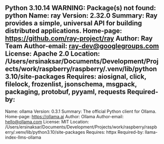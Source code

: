 Python 3.10.14
WARNING: Package(s) not found: python
Name: ray
Version: 2.32.0
Summary: Ray provides a simple, universal API for building distributed applications.
Home-page: https://github.com/ray-project/ray
Author: Ray Team
Author-email: ray-dev@googlegroups.com
License: Apache 2.0
Location: /Users/ersinaksar/Documents/Development/Projects/work/raspberry/raspberry/.venv/lib/python3.10/site-packages
Requires: aiosignal, click, filelock, frozenlist, jsonschema, msgpack, packaging, protobuf, pyyaml, requests
Required-by: 
---
Name: ollama
Version: 0.3.1
Summary: The official Python client for Ollama.
Home-page: https://ollama.ai
Author: Ollama
Author-email: hello@ollama.com
License: MIT
Location: /Users/ersinaksar/Documents/Development/Projects/work/raspberry/raspberry/.venv/lib/python3.10/site-packages
Requires: httpx
Required-by: llama-index-llms-ollama